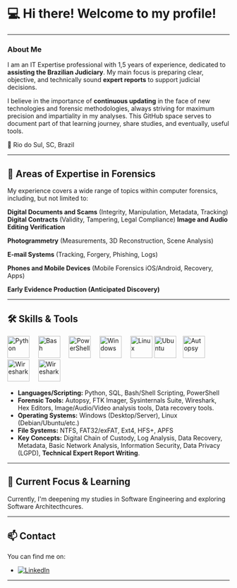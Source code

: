 # 💻 Hi there! Welcome to my profile!

---

### About Me
I am an IT Expertise professional with 1,5 years of experience, dedicated to **assisting the Brazilian Judiciary**. My main focus is preparing clear, objective, and technically sound **expert reports** to support judicial decisions.

I believe in the importance of **continuous updating** in the face of new technologies and forensic methodologies, always striving for maximum precision and impartiality in my analyses. This GitHub space serves to document part of that learning journey, share studies, and eventually, useful tools.

📍 Rio do Sul, SC, Brazil

---

## 🔬 Areas of Expertise in Forensics

My experience covers a wide range of topics within computer forensics, including, but not limited to:

**Digital Documents and Scams** (Integrity, Manipulation, Metadata, Tracking)
**Digital Contracts** (Validity, Tampering, Legal Compliance)
**Image and Audio Editing Verification**
<!--**Facial Biometrics** (Comparison, Analysis, Authenticity)-->
<!--**Voice Biometrics** (Identification, Authenticity, Manipulation)-->
**Photogrammetry** (Measurements, 3D Reconstruction, Scene Analysis)
<!--**Systems/Software Analysis** (Security, Failures, Logs, Compliance)-->
**E-mail Systems** (Tracking, Forgery, Phishing, Logs)
<!--**Database Systems** (Integrity, Unauthorized Access, Transactions)-->
<!--**Hardware** (Failures, Tampering, Data Recovery)-->
<!--**Electronic Time Clocks**-->
<!--**Security Cameras and DVRs/NVRs** (Recovery, Analysis, Authenticity)-->
<!--**Cloud and Servers** (Cloud Forensics, Logs, Recovery)-->
<!--**IoT Environment** (Forensic Analysis, Traffic, Vulnerabilities)-->
**Phones and Mobile Devices** (Mobile Forensics iOS/Android, Recovery, Apps)
<!--**WhatsApp and Telegram** (Message Analysis, Backups)-->
<!--**Digital Betting and Games**-->
<!--**Digital Intellectual Property**-->
<!--**Digital Plagiarism and Counterfeiting**-->
<!--**Software Licensing Verification**-->
**Early Evidence Production (Anticipated Discovery)**
<!--**Telecommunication Interception Data**-->
<!--**Cases of Defamation, Libel, and Fake News Online**-->
<!--**Data from Digital Harassment, Abuse, and Child Exploitation**-->
<!--**Analysis of Technology Service Agreements**-->
<!--**General Digital Data Analysis (Big Data)**-->
<!--**Blockchain and Cryptocurrencies** (Tracking, Fraud, Integrity)-->
<!--**Digital Chain of Custody** (Analysis, Integrity, Verification)-->
<!--**Data Security and Privacy** (LGPD Compliance, Breaches, Protection)-->

---

## 🛠️ Skills & Tools

<p align="left" margin=50px >          
  <img src="https://cdn.jsdelivr.net/gh/devicons/devicon@latest/icons/python/python-original-wordmark.svg" alt="Python" height="50" />&nbsp;&nbsp;&nbsp;&nbsp;
  <img src="https://cdn.jsdelivr.net/gh/devicons/devicon@latest/icons/bash/bash-original.svg" alt="Bash" height="50" />&nbsp;&nbsp;&nbsp;&nbsp;
  <img src="https://cdn.jsdelivr.net/gh/devicons/devicon@latest/icons/powershell/powershell-original.svg" alt="PowerShell" height="50" />&nbsp;&nbsp;&nbsp;&nbsp;
  <img src="https://cdn.jsdelivr.net/gh/devicons/devicon@latest/icons/windows11/windows11-original.svg" alt="Windows" height="50" />&nbsp;&nbsp;&nbsp;&nbsp;
  <img src="https://cdn.jsdelivr.net/gh/devicons/devicon@latest/icons/linux/linux-original.svg" alt="Linux" height="50" />
  <img src="https://cdn.jsdelivr.net/gh/devicons/devicon@latest/icons/ubuntu/ubuntu-original.svg" alt="Ubuntu" height="50" />&nbsp;&nbsp;&nbsp;
  <img src="https://raw.githubusercontent.com/sleuthkit/autopsy/refs/heads/develop/icons/icon.ico" alt="Autopsy" height="50" />&nbsp;&nbsp;&nbsp;&nbsp;
  <img src="https://gitlab.com/uploads/-/system/project/avatar/7898047/wsicon180.png?width=48" alt="Wireshark" height="50" />&nbsp;&nbsp;&nbsp;&nbsp;
  <img src="https://10xeditor.com/images/10x_editor_title.png" alt="Wireshark" height="50" />&nbsp;&nbsp;&nbsp;&nbsp;
</p>

* **Languages/Scripting:** Python, SQL, Bash/Shell Scripting, PowerShell
* **Forensic Tools:** Autopsy, FTK Imager, Sysinternals Suite, Wireshark, Hex Editors, Image/Audio/Video analysis tools, Data recovery tools.
* **Operating Systems:** Windows (Desktop/Server), Linux (Debian/Ubuntu/etc.)
* **File Systems:** NTFS, FAT32/exFAT, Ext4, HFS+, APFS
* **Key Concepts:** Digital Chain of Custody, Log Analysis, Data Recovery, Metadata, Basic Network Analysis, Information Security, Data Privacy (LGPD), **Technical Expert Report Writing**.
          
---

## 🌱 Current Focus & Learning

Currently, I'm deepening my studies in Software Engineering and exploring Software Architecthcures.

---
<!--
## 🚀 Featured Projects

*(This section can be filled as you add public repositories with scripts, challenge write-ups, anonymized case studies, or resource lists)*

* **(Example) Repo 1:** [Link to Your Repo 1] - Brief project description.
* **(Example) Repo 2:** [Link to Your Repo 2] - Brief project description.

---
-->
## 📫 Contact

You can find me on:

* [![LinkedIn](https://img.shields.io/badge/LinkedIn-%230077B5.svg?logo=linkedin&logoColor=white)](https://www.linkedin.com/in/kevin-gr%C3%BCnfeld-strey-5933181a4/)

---
